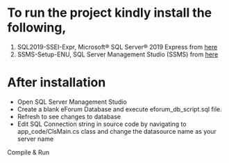 # To run the project kindly install the following,
1. SQL2019-SSEI-Expr, Microsoft® SQL Server® 2019 Express from [here](https://www.microsoft.com/en-us/download/details.aspx?id=101064)
2. SSMS-Setup-ENU, SQL Server Management Studio (SSMS) from [here](https://learn.microsoft.com/en-us/sql/ssms/download-sql-server-management-studio-ssms?view=sql-server-ver16)


# After installation 
- Open SQL Server Management Studio
- Create a blank eForum Database and execute eforum_db_script.sql file. 
- Refresh to see changes to database
- Edit SQL Connection string in source code by navigating to app_code/ClsMain.cs class and change the datasource name as your server name

Compile & Run
